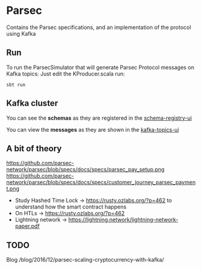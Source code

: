 # Parsec

Contains the Parsec specifications, and an implementation of the protocol using Kafka

## Run

To run the ParsecSimulator that will generate Parsec Protocol messages on Kafka topics:
Just edit the KProducer.scala run:

    sbt run

## Kafka cluster

You can see the **schemas** as they are registered in the
[schema-registry-ui](http://schema-registry-ui.landoop.com/#/schema/PARSEC-PAYMENTS-value/version/latest)

You can view the **messages** as they are shown in the
[kafka-topics-ui](http://kafka-topics-ui.landoop.com/#/topic/n/PARSEC-PAYMENTS/rawdata)

## A bit of theory

 https://github.com/parsec-network/parsec/blob/specs/docs/specs/parsec_pay_setup.png
 https://github.com/parsec-network/parsec/blob/specs/docs/specs/customer_journey_parsec_payment.png

* Study Hashed Time Lock -> https://rusty.ozlabs.org/?p=462 to understand how the smart contract happens
* On HTLs -> https://rusty.ozlabs.org/?p=462
* Lightning network ->  https://lightning.network/lightning-network-paper.pdf

## TODO

Blog /blog/2016/12/parsec-scaling-cryptocurrency-with-kafka/
